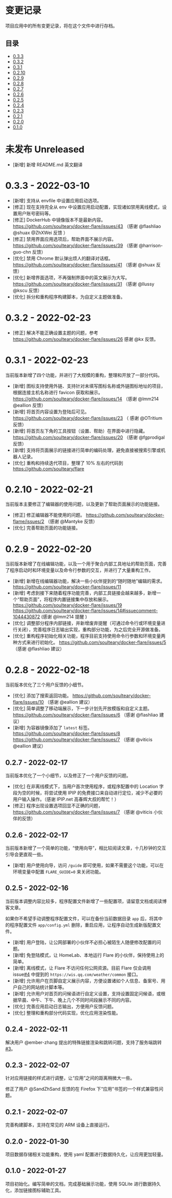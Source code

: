 # 变更记录

项目应用中的所有变更记录，将在这个文件中进行存档。

## 目录

* [0.3.3](#033---2022-03-10)
* [0.3.2](#032---2022-02-23)
* [0.3.1](#031---2022-02-23)
* [0.2.10](#027---2022-02-21)
* [0.2.9](#027---2022-02-20)
* [0.2.8](#027---2022-02-18)
* [0.2.7](#027---2022-02-17)
* [0.2.6](#026---2022-02-17)
* [0.2.5](#025---2022-02-16)
* [0.2.4](#024---2022-02-11)
* [0.2.3](#023---2022-02-08)
* [0.2.1](#021---2022-02-07)
* [0.2.0](#020---2022-01-30)
* [0.1.0](#010---2022-01-27)

# 未发布 Unreleased

- [新增] 新增 README.md 英文翻译

# 0.3.3 - 2022-03-10

- [新增] 支持从 envfile 中设置应用启动选项。
- [修正] 现在支持完全从 env 中设置应用启动配置，实现诸如禁用离线模式，设置用户账号密码等。
- [修正] DockerHub 中镜像版本不是最新内容。https://github.com/soulteary/docker-flare/issues/43  （感谢 @flashliao @shuax @ZhXWei 反馈 ）
- [修正] 禁用界面应用选项后，帮助界面不展示内容。 https://github.com/soulteary/docker-flare/issues/39 （感谢 @harrison-guo-chn 反馈）
- [优化] 禁用 Chrome 默认弹出烦人的翻译对话框。 https://github.com/soulteary/docker-flare/issues/41 （感谢 @shuax 反馈）
- [优化] 新增界面选项，不再强制界面中的英文展示为大写。 https://github.com/soulteary/docker-flare/issues/31 （感谢 @llussy @kscu 反馈）
- [优化] 拆分和重构程序构建脚本，为自定义主题做准备。

# 0.3.2 - 2022-02-23

- [修正] 解决不能正确设置主题的问题，参考 https://github.com/soulteary/docker-flare/issues/26 感谢 @kx 反馈。

# 0.3.1 - 2022-02-23

当前版本新增了四个功能，并进行了大规模的重构，整理和开放了一部分代码。

- [新增] 图标支持使用外链、支持针对未填写图标名称或外链图标地址的项目，根据连接主机名称进行 favicon 获取和展示。 https://github.com/soulteary/docker-flare/issues/14 （感谢 @lmm214 @eallion 反馈）
- [新增] 将首页内容设置为登陆后可见。 https://github.com/soulteary/docker-flare/issues/23 （ 感谢 @OTritium 反馈）
- [新增] 将首页左下角的工具按钮（设置、帮助）在界面中进行隐藏。 https://github.com/soulteary/docker-flare/issues/20 （感谢 @fgprodigal 反馈）
- [新增] 支持将页面展示的链接进行简单的编码处理，避免直接被搜索引擎或机器人记录。
- [优化] 重构和持续迭代项目，整理了 10% 左右的代码到 https://github.com/soulteary/flare

# 0.2.10 - 2022-02-21

当前版本主要修正了编辑器的使用问题，以及更新了帮助页面展示的功能链接。

- [修正] 修正编辑器不能使用的问题。 https://github.com/soulteary/docker-flame/issues/2 （感谢 @Mantyke 反馈）
- [优化] 完善帮助页面的功能链接。

# 0.2.9 - 2022-02-20

当前版本新增了在线编辑功能，以及一个用于聚合内部工具地址的帮助页面，完善了程序启动时和环境变量以及命令行参数的交互，并进行了大量重构工作。

- [新增] 新增在线编辑器功能，解决一些小伙伴提到的“随时随地”编辑的需求。 https://github.com/soulteary/docker-flare/issues/11
- [新增] 考虑到接下来随着程序功能完善，内部工具链接会越来越多，新增一个“帮助页面”，将程序内置链接集中存放和展示。 https://github.com/soulteary/docker-flare/issues/19 https://github.com/soulteary/docker-flare/issues/14#issuecomment-1044430872 (感谢 @lmm214 提醒 )
- [优化] 调整部分程序内部链接，并新增废弃提醒（可通过命令行或环境变量进行关闭），完善程序日志输出实现，重构部分功能，为之后完全开源做准备。
- [优化] 重构程序初始化相关功能，程序目前支持使用命令行参数和环境变量两种方式来进行初始化。 https://github.com/soulteary/docker-flare/issues/5 （感谢 @flashliao 建议）

# 0.2.8 - 2022-02-18

当前版本优化了三个用户反馈的小细节。

- [优化] 添加了搜索返回功能。 https://github.com/soulteary/docker-flare/issues/10 （感谢 @eallion 建议）
- [优化] 简单调整了移动端展示，下一步计划先开放模版和自定义主题。 https://github.com/soulteary/docker-flare/issues/6 （感谢 @flashliao 建议）
- [新增] 为容器镜像添加了 `latest` 标签。 https://github.com/soulteary/docker-flare/issues/8 https://github.com/soulteary/docker-flare/issues/7 （感谢 @viticis @eallion 建议）

## 0.2.7 - 2022-02-17

当前版本优化了一个小细节，以及修正了一个用户反馈的问题。

- [优化] 在非离线模式下，当用户首次使用程序，或程序配置中的 Location 字段为空的时候，将尝试使用 IPIP 的免费接口来自动进行定位，减少不必要的用户输入操作。（感谢 IPIP.net 高春辉大叔的帮忙！）
- [修正] 程序出现设置选项回显不正确的问题，https://github.com/soulteary/docker-flare/issues/7 （感谢 @viticis 小伙伴的反馈）

## 0.2.6 - 2022-02-17

当前版本新增了一个简单的功能，“使用向导”，相比较阅读文章，十几秒钟的交互引导会更直观一些。

- [新增] 用户使用向导，访问 `/guide` 即可使用，如果不需要这个功能，可以在环境变量中配置 `FLARE_GUIDE=0` 来关闭功能。

## 0.2.5 - 2022-02-16

当前版本调整内容比较多，程序配置文件新增了一些配置项，请留意文档或阅读博客文章。

如果你不希望手动调整程序配置文件，可以在备份当前数据目录 `app` 后，将其中的程序配置文件 `app/config.yml` 删除，重启应用，让程序自动生成新版配置文件。

- [新增] 用户登陆，让公网部署的小伙伴不必担心被陌生人随便修改配置的问题。
- [新增] 免登陆模式，让 HomeLab、本地运行 Flare 的小伙伴，保持使用上的简单。
- [新增] 离线模式，让 Flare 不访问任何公网资源。目前 Flare 仅会调用 issue[#4](https://github.com/soulteary/docker-flare/issues/4) 中提到的 `https://wis.qq.com/weather/common` 接口。
- [新增] 允许用户在页脚自定义展示内容，方便设置诸如个人信息、备案号、用户自己的网站统计脚本等。
- [新增] 允许用户对首页的问候语进行自定义设置，支持设置固定问候语，或根据早晨、中午、下午、晚上几个不同时间段展示不同的内容。
- [优化] 完善应用启动日志输出，方便用户反馈问题。
- [优化] 整理和重构部分代码实现，优化应用渲染性能。

## 0.2.4 - 2022-02-11

解决用户 @ember-zhang 提出的特殊链接渲染和跳转问题，支持了服务端跳转[#3](https://github.com/soulteary/docker-flare/issues/3)。

## 0.2.3 - 2022-02-07

针对应用链接的样式进行调整，让“应用”之间的距离稍微大一些。

修正了用户 @SandZhSand 反馈的在 Firefox 下“应用”书签的一个样式兼容性问题。

## 0.2.1 - 2022-02-07

完善构建脚本，支持在常见的 ARM 设备上直接运行。

## 0.2.0 - 2022-01-30

项目数据存储相关功能重构，使用 yaml 配置进行数据持久化，让应用更加轻量。

## 0.1.0 - 2022-01-27

项目初始化。编写简单的文档，完成基础展示功能，使用 SQLite 进行数据持久化，添加链接图标辅助工具。
